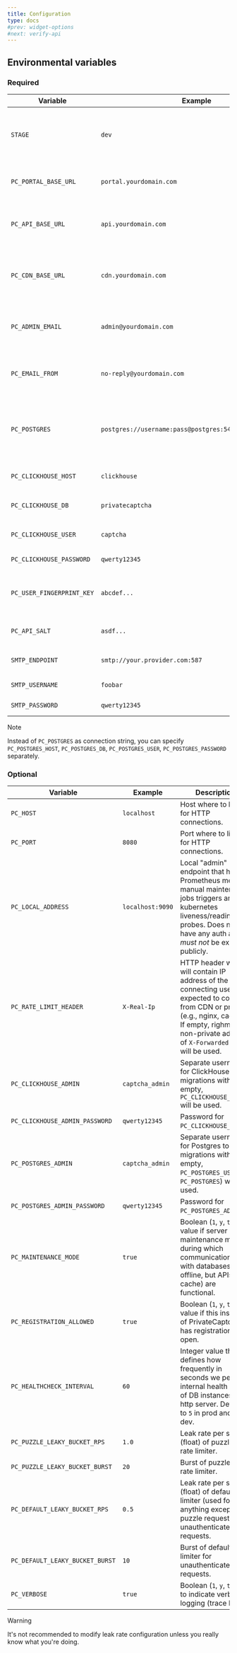 ```yaml
---
title: Configuration
type: docs
#prev: widget-options
#next: verify-api
---
```


## Environmental variables

### Required

Variable | Example | Description
--- | --- | ---
`STAGE` | `dev` | Stage is used for building widget js code (e.g. minification) and for separation in logging.
`PC_PORTAL_BASE_URL` | `portal.yourdomain.com` | (Sub)domain where you will host PrivateCaptcha portal.
`PC_API_BASE_URL` | `api.yourdomain.com` | (Sub)domain where CAPTCHA API (puzzles, verification etc.) will be hosted.
`PC_CDN_BASE_URL` | `cdn.yourdomain.com` | (Sub)domain where CDN assets will be hosted (e.g., client-side widget package, pictures, email assets etc.).
`PC_ADMIN_EMAIL` | `admin@yourdomain.com` | Email that will be used for admin user to login. Must be valid and functioning.
`PC_EMAIL_FROM` | `no-reply@yourdomain.com` | Sender address for various transactional emails (2FA auth, welcome email etc.)
`PC_POSTGRES` | `postgres://username:pass@postgres:5432/privatecaptcha` | [Postgres connection string](https://www.postgresql.org/docs/current/libpq-connect.html#LIBPQ-CONNSTRING) for backend DB. You can also specify separate values (see note below).
`PC_CLICKHOUSE_HOST` | `clickhouse` | Host (or IP address) where ClickHouse DB is running.
`PC_CLICKHOUSE_DB` | `privatecaptcha` | Database for connecting to ClickHouse.
`PC_CLICKHOUSE_USER` | `captcha` | Username for connecting to `PC_CLICKHOUSE_DB`.
`PC_CLICKHOUSE_PASSWORD` | `qwerty12345` | Password for `PC_CLICKHOUSE_USER`.
`PC_USER_FINGERPRINT_KEY` | `abcdef...` | HEX-encoded `64`-character string, used as IV value for hashing user fingerprints.
`PC_API_SALT` | `asdf...` | String used as salt for creating puzzle signatures.
`SMTP_ENDPOINT` | `smtp://your.provider.com:587` | Endpoint used for sending transactional email.
`SMTP_USERNAME` | `foobar` | Username for `SMTP_ENDPOINT`.
`SMTP_PASSWORD` | `qwerty12345` | Password for `SMTP_USERNAME`.

> [!NOTE]
Instead of `PC_POSTGRES` as connection string, you can specify `PC_POSTGRES_HOST`, `PC_POSTGRES_DB`, `PC_POSTGRES_USER`, `PC_POSTGRES_PASSWORD` separately.

### Optional

Variable | Example | Description
--- | --- | ---
`PC_HOST` | `localhost` | Host where to listen for HTTP connections.
`PC_PORT` | `8080` | Port where to listen for HTTP connections.
`PC_LOCAL_ADDRESS` | `localhost:9090` | Local "admin" endpoint that hosts Prometheus metrics, manual maintenance jobs triggers and kubernetes liveness/readiness probes. Does not have any auth and *must not* be exposed publicly.
`PC_RATE_LIMIT_HEADER` | `X-Real-Ip` | HTTP header which will contain IP address of the connecting user. Is expected to come from CDN or proxy (e.g., nginx, caddy). If empty, righmost non-private address of `X-Forwarded-For` will be used.
`PC_CLICKHOUSE_ADMIN` | `captcha_admin` | Separate username for ClickHouse to run migrations with. If empty, `PC_CLICKHOUSE_USER` will be used.
`PC_CLICKHOUSE_ADMIN_PASSWORD` | `qwerty12345` | Password for `PC_CLICKHOUSE_ADMIN`.
`PC_POSTGRES_ADMIN` | `captcha_admin` | Separate username for Postgres to run migrations with. If empty, `PC_POSTGRES_USER` (or `PC_POSTGRES`) will be used.
`PC_POSTGRES_ADMIN_PASSWORD` | `qwerty12345` | Password for `PC_POSTGRES_ADMIN`.
`PC_MAINTENANCE_MODE` | `true` | Boolean (`1`, `y`, `true`) value if server is in maintenance mode, during which communications with databases are offline, but APIs (and cache) are functional.
`PC_REGISTRATION_ALLOWED` | `true` | Boolean (`1`, `y`, `true`) value if this instance of PrivateCaptcha has registration page open.
`PC_HEALTHCHECK_INTERVAL` | `60` | Integer value that defines how frequently in seconds we perform internal health check of DB instances and http server. Defaults to `5` in prod and `60` in dev.
`PC_PUZZLE_LEAKY_BUCKET_RPS` | `1.0` | Leak rate per second (float) of puzzle API rate limiter.
`PC_PUZZLE_LEAKY_BUCKET_BURST` | `20` | Burst of puzzle API rate limiter.
`PC_DEFAULT_LEAKY_BUCKET_RPS` | `0.5` | Leak rate per second (float) of default rate limiter (used for anything except puzzle requests) for unauthenticated requests.
`PC_DEFAULT_LEAKY_BUCKET_BURST` | `10` | Burst of default rate limiter for unauthenticated requests.
`PC_VERBOSE` | `true` | Boolean (`1`, `y`, `true`) to indicate verbose logging (trace level).

> [!WARNING]
> It's not recommended to modify leak rate configuration unless you really know what you're doing.